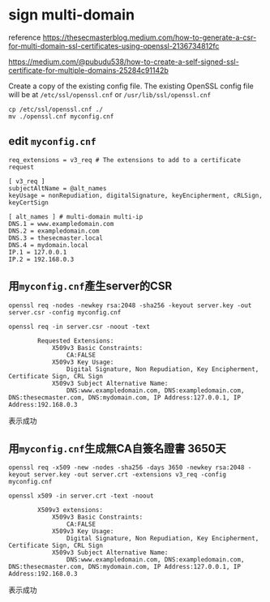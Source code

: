 # sign multi-domain 

reference https://thesecmasterblog.medium.com/how-to-generate-a-csr-for-multi-domain-ssl-certificates-using-openssl-2136734812fc

https://medium.com/@pubudu538/how-to-create-a-self-signed-ssl-certificate-for-multiple-domains-25284c91142b

Create a copy of the existing config file. The existing OpenSSL config file will be at ```/etc/ssl/openssl.cnf``` or ```/usr/lib/ssl/openssl.cnf```



```
cp /etc/ssl/openssl.cnf ./
mv ./openssl.cnf myconfig.cnf
```



## edit ```myconfig.cnf```

```
req_extensions = v3_req # The extensions to add to a certificate request
```
```
[ v3_req ]
subjectAltName = @alt_names 
keyUsage = nonRepudiation, digitalSignature, keyEncipherment, cRLSign, keyCertSign
```
```
[ alt_names ] # multi-domain multi-ip
DNS.1 = www.exampledomain.com
DNS.2 = exampledomain.com
DNS.3 = thesecmaster.local
DNS.4 = mydomain.local
IP.1 = 127.0.0.1
IP.2 = 192.168.0.3
```


## 用```myconfig.cnf```產生server的CSR
```
openssl req -nodes -newkey rsa:2048 -sha256 -keyout server.key -out server.csr -config myconfig.cnf
```

```
openssl req -in server.csr -noout -text
```
```
        Requested Extensions:
            X509v3 Basic Constraints: 
                CA:FALSE
            X509v3 Key Usage: 
                Digital Signature, Non Repudiation, Key Encipherment, Certificate Sign, CRL Sign
            X509v3 Subject Alternative Name: 
                DNS:www.exampledomain.com, DNS:exampledomain.com, DNS:thesecmaster.com, DNS:mydomain.com, IP Address:127.0.0.1, IP Address:192.168.0.3
```
表示成功


## 用```myconfig.cnf```生成無CA自簽名證書 3650天
```
openssl req -x509 -new -nodes -sha256 -days 3650 -newkey rsa:2048 -keyout server.key -out server.crt -extensions v3_req -config myconfig.cnf
```
```
openssl x509 -in server.crt -text -noout
```
```
        X509v3 extensions:
            X509v3 Basic Constraints: 
                CA:FALSE
            X509v3 Key Usage: 
                Digital Signature, Non Repudiation, Key Encipherment, Certificate Sign, CRL Sign
            X509v3 Subject Alternative Name: 
                DNS:www.exampledomain.com, DNS:exampledomain.com, DNS:thesecmaster.com, DNS:mydomain.com, IP Address:127.0.0.1, IP Address:192.168.0.3
```
表示成功